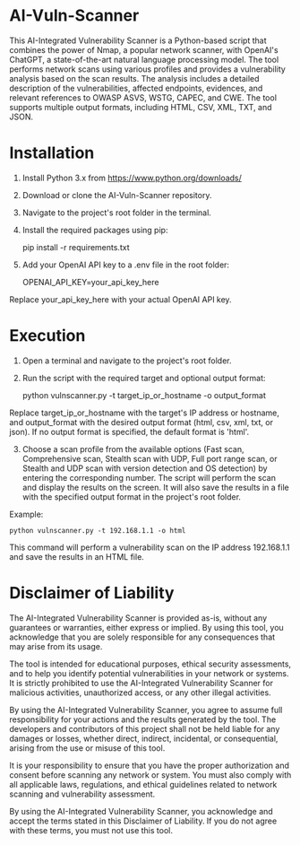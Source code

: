 # AI-Vuln-Scanner

This AI-Integrated Vulnerability Scanner is a Python-based script that combines the power of Nmap, a popular network scanner, with OpenAI's ChatGPT, a state-of-the-art natural language processing model. The tool performs network scans using various profiles and provides a vulnerability analysis based on the scan results. The analysis includes a detailed description of the vulnerabilities, affected endpoints, evidences, and relevant references to OWASP ASVS, WSTG, CAPEC, and CWE. The tool supports multiple output formats, including HTML, CSV, XML, TXT, and JSON.

# Installation

1. Install Python 3.x from https://www.python.org/downloads/

2. Download or clone the AI-Vuln-Scanner repository.

3.  Navigate to the project's root folder in the terminal.

4. Install the required packages using pip:

    pip install -r requirements.txt

5. Add your OpenAI API key to a .env file in the root folder:

    OPENAI_API_KEY=your_api_key_here

Replace your_api_key_here with your actual OpenAI API key.

# Execution

1. Open a terminal and navigate to the project's root folder.

2. Run the script with the required target and optional output format:
    
    python vulnscanner.py -t target_ip_or_hostname -o output_format

Replace target_ip_or_hostname with the target's IP address or hostname, and output_format with the desired output format (html, csv, xml, txt, or json). If no output format is specified, the default format is 'html'.

3. Choose a scan profile from the available options (Fast scan, Comprehensive scan, Stealth scan with UDP, Full port range scan, or Stealth and UDP scan with version detection and OS detection) by entering the corresponding number.
The script will perform the scan and display the results on the screen. It will also save the results in a file with the specified output format in the project's root folder.

Example:

    python vulnscanner.py -t 192.168.1.1 -o html

This command will perform a vulnerability scan on the IP address 192.168.1.1 and save the results in an HTML file.

# Disclaimer of Liability

The AI-Integrated Vulnerability Scanner is provided as-is, without any guarantees or warranties, either express or implied. By using this tool, you acknowledge that you are solely responsible for any consequences that may arise from its usage.

The tool is intended for educational purposes, ethical security assessments, and to help you identify potential vulnerabilities in your network or systems. It is strictly prohibited to use the AI-Integrated Vulnerability Scanner for malicious activities, unauthorized access, or any other illegal activities.

By using the AI-Integrated Vulnerability Scanner, you agree to assume full responsibility for your actions and the results generated by the tool. The developers and contributors of this project shall not be held liable for any damages or losses, whether direct, indirect, incidental, or consequential, arising from the use or misuse of this tool.

It is your responsibility to ensure that you have the proper authorization and consent before scanning any network or system. You must also comply with all applicable laws, regulations, and ethical guidelines related to network scanning and vulnerability assessment.

By using the AI-Integrated Vulnerability Scanner, you acknowledge and accept the terms stated in this Disclaimer of Liability. If you do not agree with these terms, you must not use this tool.





